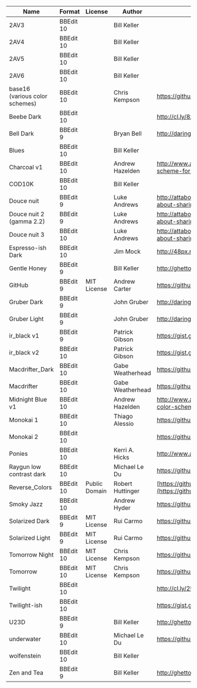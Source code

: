 | Name								| Format	| License		| Author			| Location of Origin																												|
|-----------------------------------|-----------|---------------|-------------------|-----------------------------------------------------------------------------------------------------------------------------------|
| 2AV3								| BBEdit 10	|				| Bill Keller		|																																	|
| 2AV4								| BBEdit 10	|				| Bill Keller		|																																	|
| 2AV5								| BBEdit 10	|				| Bill Keller		|																																	|
| 2AV6								| BBEdit 10	|				| Bill Keller		|																																	|
| base16 (various color schemes)	| BBEdit 10	|				| Chris Kempson		| https://github.com/chriskempson/base16-bbedit																						|
| Beebe Dark						| BBEdit 10	|				|					| http://cl.ly/8xss																													|
| Bell Dark							| BBEdit 9	|				| Bryan Bell		| http://daringfireball.net/projects/bbcolors/schemes/																				|
| Blues								| BBEdit 10	|				| Bill Keller		|																																	|
| Charcoal v1						| BBEdit 10	|				| Andrew Hazelden	| http://www.andrewhazelden.com/blog/2012/09/charcoal-color-scheme-for-textwrangler-and-bbedit/										|
| COD10K							| BBEdit 10	|				| Bill Keller		|																																	|
| Douce nuit						| BBEdit 9	|				| Luke Andrews		| http://attaboy.tumblr.com/post/75614496/i-never-thought-about-sharing-my-colours-for												|
| Douce nuit 2 (gamma 2.2)			| BBEdit 9	|				| Luke Andrews		| http://attaboy.tumblr.com/post/75614496/i-never-thought-about-sharing-my-colours-for												|
| Douce nuit 3						| BBEdit 10	|				| Luke Andrews		| http://attaboy.tumblr.com/post/75614496/i-never-thought-about-sharing-my-colours-for												|
| Espresso-ish Dark					| BBEdit 10	|				| Jim Mock			| http://48px.net/#espresso-ish																										|
| Gentle Honey						| BBEdit 9	|				| Bill Keller		| http://ghettocooler.net/2011/07/29/bbedit10-color-schemes/																		|
| GitHub							| BBEdit 9	| MIT License	| Andrew Carter		| https://github.com/ascarter/bbedit-github-theme																					|
| Gruber Dark						| BBEdit 9	|				| John Gruber		| http://daringfireball.net/projects/bbcolors/schemes/																				|
| Gruber Light						| BBEdit 9	|				| John Gruber		| http://daringfireball.net/projects/bbcolors/schemes/																				|
| ir\_black v1						| BBEdit 9	|				| Patrick Gibson	| https://gist.github.com/pgib/959651																								|
| ir\_black v2						| BBEdit 10	|				| Patrick Gibson	| https://gist.github.com/pgib/959651																								|
| Macdrifter\_Dark					| BBEdit 10	|				| Gabe Weatherhead	| https://github.com/macdrifter/BBEdit-Settings																						|
| Macdrifter						| BBEdit 10	|				| Gabe Weatherhead	| https://github.com/macdrifter/BBEdit-Settings																						|
| Midnight Blue v1					| BBEdit 10	|				| Andrew Hazelden	| http://www.andrewhazelden.com/blog/2012/06/midnight-blue-color-scheme-for-textwrangler-and-bbedit/								|
| Monokai 1							| BBEdit 10	|				| Thiago Alessio	| https://github.com/thiagoalessio/Monokai-BBEdit-Color-Scheme																		|
| Monokai 2							| BBEdit 10	|				|					| https://github.com/lsr1981/BBEdit-Monokai-Theme																					|
| Ponies							| BBEdit 10	|				| Kerri A. Hicks	| http://www.allthecandyintheworld.com/Ponies.bbcolors.zip																			|
| Raygun low contrast dark			| BBEdit 10	|				| Michael Le Du		| https://github.com/mledu																											|
| Reverse\_Colors					| BBEdit 10	| Public Domain	| Robert Huttinger	| [https://github.com/roberthuttinger/BBEdit_Reverse_Color_Scheme](https://github.com/roberthuttinger/BBEdit_Reverse_Color_Scheme)	|
| Smoky Jazz						| BBEdit 10	|				| Andrew Hyder		| https://github.com/ondrae/IDE-Color-Schemes																						|
| Solarized Dark					| BBEdit 9	| MIT License	| Rui Carmo			| https://github.com/rcarmo/textwrangler-bbedit-solarized																			|
| Solarized Light					| BBEdit 9	| MIT License	| Rui Carmo			| https://github.com/rcarmo/textwrangler-bbedit-solarized																			|
| Tomorrow Night					| BBEdit 10	| MIT License	| Chris Kempson		| https://github.com/chriskempson/tomorrow-theme																					|
| Tomorrow							| BBEdit 10	| MIT License	| Chris Kempson		| https://github.com/chriskempson/tomorrow-theme																					|
| Twilight							| BBEdit 10	|				|					| http://cl.ly/2U0314303Z0V2K1W0z08																									|
| Twilight-ish						| BBEdit 10	|				|					| https://gist.github.com/distilledhype/1139584																						|
| U23D								| BBEdit 9	|				| Bill Keller		| http://ghettocooler.net/2011/07/29/bbedit10-color-schemes/																		|
| underwater						| BBEdit 10	|				| Michael Le Du		| https://github.com/mledu																											|
| wolfenstein						| BBEdit 10	|				| Bill Keller		|																																	|
| Zen and Tea						| BBEdit 9	|				| Bill Keller		| http://ghettocooler.net/2011/07/29/bbedit10-color-schemes/																		|
